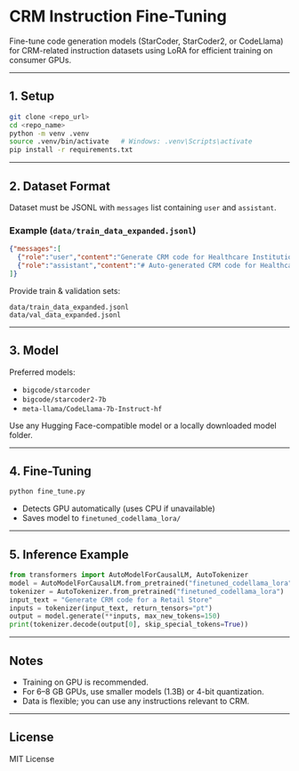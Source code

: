 # CRM Instruction Fine-Tuning

Fine-tune code generation models (StarCoder, StarCoder2, or CodeLlama) for CRM-related instruction datasets using LoRA for efficient training on consumer GPUs.

---

## 1. Setup
```bash
git clone <repo_url>
cd <repo_name>
python -m venv .venv
source .venv/bin/activate   # Windows: .venv\Scripts\activate
pip install -r requirements.txt
```

---

## 2. Dataset Format
Dataset must be JSONL with `messages` list containing `user` and `assistant`.

### Example (`data/train_data_expanded.jsonl`)
```json
{"messages":[
  {"role":"user","content":"Generate CRM code for Healthcare Institution with intent handling."},
  {"role":"assistant","content":"# Auto-generated CRM code for HealthcareInstitution\n# Intent: Auto-generated CRM code for HealthcareInstitution\n# [CODE PLACEHOLDER for HealthcareInstitution CRM]\n# [CODE PLACEHOLDER for HealthcareInstitution Intent]"}
]}
```

Provide train & validation sets:
```
data/train_data_expanded.jsonl
data/val_data_expanded.jsonl
```

---

## 3. Model
Preferred models:
- `bigcode/starcoder`
- `bigcode/starcoder2-7b`
- `meta-llama/CodeLlama-7b-Instruct-hf`

Use any Hugging Face-compatible model or a locally downloaded model folder.

---

## 4. Fine-Tuning
```bash
python fine_tune.py
```
- Detects GPU automatically (uses CPU if unavailable)  
- Saves model to `finetuned_codellama_lora/`

---

## 5. Inference Example
```python
from transformers import AutoModelForCausalLM, AutoTokenizer
model = AutoModelForCausalLM.from_pretrained("finetuned_codellama_lora")
tokenizer = AutoTokenizer.from_pretrained("finetuned_codellama_lora")
input_text = "Generate CRM code for a Retail Store"
inputs = tokenizer(input_text, return_tensors="pt")
output = model.generate(**inputs, max_new_tokens=150)
print(tokenizer.decode(output[0], skip_special_tokens=True))
```

---

## Notes
- Training on GPU is recommended.  
- For 6–8 GB GPUs, use smaller models (1.3B) or 4-bit quantization.  
- Data is flexible; you can use any instructions relevant to CRM.

---

## License
MIT License
